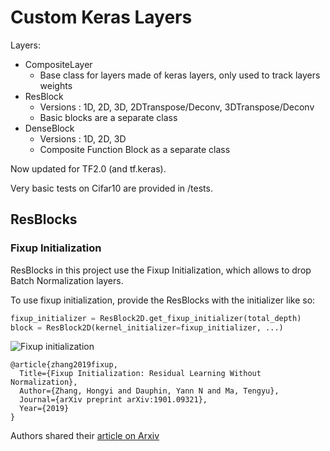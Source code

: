# Custom Keras Layers
Layers:
- CompositeLayer
    - Base class for layers made of keras layers, only used to track layers weights
- ResBlock 
    - Versions : 1D, 2D, 3D, 2DTranspose/Deconv, 3DTranspose/Deconv
    - Basic blocks are a separate class
- DenseBlock
    - Versions : 1D, 2D, 3D
    - Composite Function Block as a separate class
    
Now updated for TF2.0 (and tf.keras).

Very basic tests on Cifar10 are provided in /tests.

## ResBlocks
### Fixup Initialization
ResBlocks in this project use the Fixup Initialization, which allows to drop Batch Normalization layers.

To use fixup initialization, provide the ResBlocks with the initializer like so:

``` python
fixup_initializer = ResBlock2D.get_fixup_initializer(total_depth)
block = ResBlock2D(kernel_initializer=fixup_initializer, ...)
```

![Fixup initialization](https://i.stack.imgur.com/T67F3.png)

    @article{zhang2019fixup,
      Title={Fixup Initialization: Residual Learning Without Normalization},
      Author={Zhang, Hongyi and Dauphin, Yann N and Ma, Tengyu},
      Journal={arXiv preprint arXiv:1901.09321},
      Year={2019}
    }
    
Authors shared their [article on Arxiv](https://arxiv.org/abs/1901.09321)
